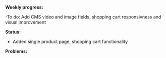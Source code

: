 **Weekly progress:**

-To do: Add CMS video and image fields, shopping cart responsivness and visual improvement


**Status:**

- Added single product page, shopping cart functionality

**Problems:**

